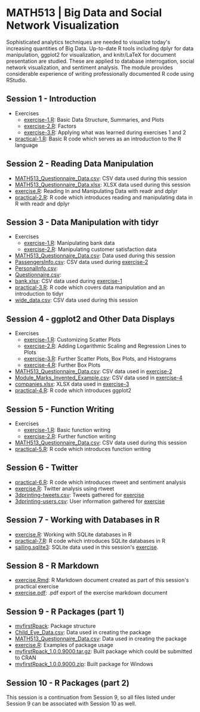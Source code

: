 # MATH513 | Big Data and Social Network Visualization
Sophisticated analytics techniques are needed to visualize today's increasing quantities of Big Data. Up-to-date R tools including dplyr for data manipulation, ggplot2 for visualization, and knitr/LaTeX for document presentation are studied. These are applied to database interrogation, social network visualization, and sentiment analysis. The module provides considerable experience of writing professionally documented R code using RStudio.

## Session 1 - Introduction
* Exercises
  * [exercise-1.R](https://github.com/Mauzey/MSc-Data-Science-and-Business-Analytics/blob/main/MATH513/Session-1/exercises/exercise-1.R): Basic Data Structure, Summaries, and Plots
  * [exercise-2.R](https://github.com/Mauzey/MSc-Data-Science-and-Business-Analytics/blob/main/MATH513/Session-1/exercises/exercise-2.R): Factors
  * [exercise-3.R](https://github.com/Mauzey/MSc-Data-Science-and-Business-Analytics/blob/main/MATH513/Session-1/exercises/exercise-3.R): Applying what was learned during exercises 1 and 2
* [practical-1.R](https://github.com/Mauzey/MSc-Data-Science-and-Business-Analytics/blob/main/MATH513/Session-1/practical-1.R): Basic R code which serves as an introduction to the R language

## Session 2 - Reading Data Manipulation
* [MATH513_Questionnaire_Data.csv](https://github.com/Mauzey/MSc-Data-Science-and-Business-Analytics/blob/main/MATH513/Session-2/MATH513_Questionnaire_Data.csv): CSV data used during this session
* [MATH513_Questionnaire_Data.xlsx](https://github.com/Mauzey/MSc-Data-Science-and-Business-Analytics/blob/main/MATH513/Session-2/MATH513_Questionnaire_Data.xlsx): XLSX data used during this session
* [exercise.R](https://github.com/Mauzey/MSc-Data-Science-and-Business-Analytics/blob/main/MATH513/Session-2/exercise.R): Reading In and Manipulating Data with readr and dplyr
* [practical-2.R](https://github.com/Mauzey/MSc-Data-Science-and-Business-Analytics/blob/main/MATH513/Session-2/practical-2.R): R code which introduces reading and manipulating data in R with readr and dplyr

## Session 3 - Data Manipulation with tidyr
* Exercises
  * [exercise-1.R](https://github.com/Mauzey/MSc-Data-Science-and-Business-Analytics/blob/main/MATH513/Session-3/exercises/exercise-1.R): Manipulating bank data
  * [exercise-2.R](https://github.com/Mauzey/MSc-Data-Science-and-Business-Analytics/blob/main/MATH513/Session-3/exercises/exercise-2.R): Manipulating customer satisfaction data
* [MATH513_Questionnaire_Data.csv](https://github.com/Mauzey/MSc-Data-Science-and-Business-Analytics/blob/main/MATH513/Session-3/MATH513_Questionnaire_Data.csv): Data used during this session
* [PassengersInfo.csv](https://github.com/Mauzey/MSc-Data-Science-and-Business-Analytics/blob/main/MATH513/Session-3/PassengersInfo.csv): CSV data used during [exercise-2](https://github.com/Mauzey/MSc-Data-Science-and-Business-Analytics/blob/main/MATH513/Session-3/exercises/exercise-2.R)
* [PersonalInfo.csv](https://github.com/Mauzey/MSc-Data-Science-and-Business-Analytics/blob/main/MATH513/Session-3/PersonalInfo.csv):
* [Questionnaire.csv](https://github.com/Mauzey/MSc-Data-Science-and-Business-Analytics/blob/main/MATH513/Session-3/Questionnaire.csv):
* [bank.xlsx](https://github.com/Mauzey/MSc-Data-Science-and-Business-Analytics/blob/main/MATH513/Session-3/bank.xlsx): CSV data used during [exercise-1](https://github.com/Mauzey/MSc-Data-Science-and-Business-Analytics/blob/main/MATH513/Session-3/exercises/exercise-1.R)
* [practical-3.R](https://github.com/Mauzey/MSc-Data-Science-and-Business-Analytics/blob/main/MATH513/Session-3/practical-3.R): R code which covers data manipulation and an introduction to tidyr
* [wide_data.csv](https://github.com/Mauzey/MSc-Data-Science-and-Business-Analytics/blob/main/MATH513/Session-3/wide_data.csv): CSV data used during this session

## Session 4 - ggplot2 and Other Data Displays
* Exercises
  * [exercise-1.R](https://github.com/Mauzey/MSc-Data-Science-and-Business-Analytics/blob/main/MATH513/Session-4/exercises/exercise-1.R): Customizing Scatter Plots
  * [exercise-2.R](https://github.com/Mauzey/MSc-Data-Science-and-Business-Analytics/blob/main/MATH513/Session-4/exercises/exercise-2.R): Adding Logarithmic Scaling and Regression Lines to Plots
  * [exercise-3.R](https://github.com/Mauzey/MSc-Data-Science-and-Business-Analytics/blob/main/MATH513/Session-4/exercises/exercise-3.R): Further Scatter Plots, Box Plots, and Histograms
  * [exercise-4.R](https://github.com/Mauzey/MSc-Data-Science-and-Business-Analytics/blob/main/MATH513/Session-4/exercises/exercise-4.R): Further Box Plots
* [MATH513_Questionnaire_Data.csv](https://github.com/Mauzey/MSc-Data-Science-and-Business-Analytics/blob/main/MATH513/Session-4/MATH513_Questionnaire_Data.csv): CSV data used in [exercise-2](https://github.com/Mauzey/MSc-Data-Science-and-Business-Analytics/blob/main/MATH513/Session-4/exercises/exercise-2.R)
* [Module_Marks_Invented_Example.csv](https://github.com/Mauzey/MSc-Data-Science-and-Business-Analytics/blob/main/MATH513/Session-4/Module_Marks_Invented_Example.csv): CSV data used in [exercise-4](https://github.com/Mauzey/MSc-Data-Science-and-Business-Analytics/blob/main/MATH513/Session-4/exercises/exercise-4.R)
* [companies.xlsx](https://github.com/Mauzey/MSc-Data-Science-and-Business-Analytics/blob/main/MATH513/Session-4/companies.xlsx): XLSX data used in [exercise-3](https://github.com/Mauzey/MSc-Data-Science-and-Business-Analytics/blob/main/MATH513/Session-4/exercises/exercise-3.R)
* [practical-4.R](https://github.com/Mauzey/MSc-Data-Science-and-Business-Analytics/blob/main/MATH513/Session-4/practical-4.R): R code which introduces ggplot2

## Session 5 - Function Writing
* Exercises
  * [exercise-1.R](https://github.com/Mauzey/MSc-Data-Science-and-Business-Analytics/blob/main/MATH513/Session-5/exercises/exercise-1.R): Basic function writing
  * [exercise-2.R](https://github.com/Mauzey/MSc-Data-Science-and-Business-Analytics/blob/main/MATH513/Session-5/exercises/exercise-2.R): Further function writing
* [MATH513_Questionnaire_Data.csv](https://github.com/Mauzey/MSc-Data-Science-and-Business-Analytics/blob/main/MATH513/Session-5/MATH513_Questionnaire_Data.csv): CSV data used during this session
* [practical-5.R](https://github.com/Mauzey/MSc-Data-Science-and-Business-Analytics/blob/main/MATH513/Session-5/practical-5.R): R code which introduces function writing

## Session 6 - Twitter
* [practical-6.R](https://github.com/Mauzey/MSc-Data-Science-and-Business-Analytics/blob/main/MATH513/Session-6/practical-6.R): R code which introduces rtweet and sentiment analysis
* [exercise.R](https://github.com/Mauzey/MSc-Data-Science-and-Business-Analytics/blob/main/MATH513/Session-6/exercise.R): Twitter analysis using rtweet
* [3dprinting-tweets.csv](https://github.com/Mauzey/MSc-Data-Science-and-Business-Analytics/blob/main/MATH513/Session-6/3dprinting-tweets.csv): Tweets gathered for [exercise](https://github.com/Mauzey/MSc-Data-Science-and-Business-Analytics/blob/main/MATH513/Session-6/exercise.R)
* [3dprinting-users.csv](https://github.com/Mauzey/MSc-Data-Science-and-Business-Analytics/blob/main/MATH513/Session-6/3dprinting-users.csv): User information gathered for [exercise](https://github.com/Mauzey/MSc-Data-Science-and-Business-Analytics/blob/main/MATH513/Session-6/exercise.R)

## Session 7 - Working with Databases in R
* [exercise.R](https://github.com/Mauzey/MSc-Data-Science-and-Business-Analytics/blob/main/MATH513/Session-7/exercise.R): Working with SQLite databases in R
* [practical-7.R](https://github.com/Mauzey/MSc-Data-Science-and-Business-Analytics/blob/main/MATH513/Session-7/practical-7.R): R code which introduces SQLite databases in R
* [sailing.sqlite3](https://github.com/Mauzey/MSc-Data-Science-and-Business-Analytics/blob/main/MATH513/Session-7/sailing.sqlite3): SQLite data used in this session's [exercise](https://github.com/Mauzey/MSc-Data-Science-and-Business-Analytics/blob/main/MATH513/Session-7/exercise.R).

## Session 8 - R Markdown
* [exercise.Rmd](https://github.com/Mauzey/MSc-Data-Science-and-Business-Analytics/blob/main/MATH513/Session-8/exercise.Rmd): R Markdown document created as part of this session's practical exercise
* [exercise.pdf](https://github.com/Mauzey/MSc-Data-Science-and-Business-Analytics/blob/main/MATH513/Session-8/exercise.pdf): .pdf export of the exercise markdown document

## Session 9 - R Packages (part 1)
* [myfirstRpack](https://github.com/Mauzey/MSc-Data-Science-and-Business-Analytics/tree/main/MATH513/Session-9/myfirstRpack): Package structure
* [Child_Eye_Data.csv](https://github.com/Mauzey/MSc-Data-Science-and-Business-Analytics/blob/main/MATH513/Session-9/Child_Eye_Data.csv): Data used in creating the package
* [MATH513_Questionnaire_Data.csv](https://github.com/Mauzey/MSc-Data-Science-and-Business-Analytics/blob/main/MATH513/Session-9/MATH513_Questionnaire_Data.csv): Data used in creating the package
* [exercise.R](https://github.com/Mauzey/MSc-Data-Science-and-Business-Analytics/blob/main/MATH513/Session-9/exercise.R): Examples of package usage
* [myfirstRpack_1.0.0.9000.tar.gz](https://github.com/Mauzey/MSc-Data-Science-and-Business-Analytics/blob/main/MATH513/Session-9/myfirstRpack_1.0.0.9000.tar.gz): Built package which could be submitted to CRAN
* [myfirstRpack_1.0.0.9000.zip](https://github.com/Mauzey/MSc-Data-Science-and-Business-Analytics/blob/main/MATH513/Session-9/myfirstRpack_1.0.0.9000.zip): Built package for Windows

## Session 10 - R Packages (part 2)
This session is a continuation from Session 9, so all files listed under Session 9 can be associated with Session 10 as well.
